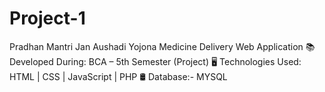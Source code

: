 # Project-1
Pradhan Mantri Jan Aushadi Yojona Medicine Delivery Web Application
📚 Developed During: BCA – 5th Semester (Project)
🖥️ Technologies Used: HTML | CSS | JavaScript | PHP
🛢️ Database:- MYSQL
